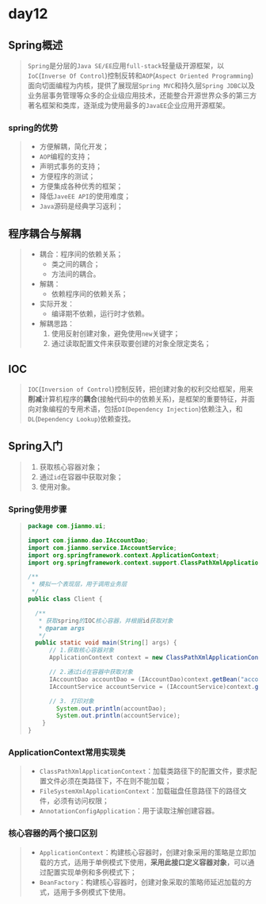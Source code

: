 # day12

## Spring概述

> `Spring`是分层的`Java SE/EE`应用`full-stack`轻量级开源框架，以`IoC`(`Inverse Of Control`)控制反转和`AOP`(`Aspect Oriented Programming`)面向切面编程为内核，提供了展现层`Spring MVC`和持久层`Spring JDBC`以及业务层事务管理等众多的企业级应用技术，还能整合开源世界众多的第三方著名框架和类库，逐渐成为使用最多的`JavaEE`企业应用开源框架。

### spring的优势

> - 方便解耦，简化开发；
> - `AOP`编程的支持；
> - 声明式事务的支持；
> - 方便程序的测试；
> - 方便集成各种优秀的框架；
> - 降低`JaveEE API`的使用难度；
> - `Java`源码是经典学习返利；

## 程序耦合与解耦

> - 耦合：程序间的依赖关系；
>   - 类之间的耦合；
>   - 方法间的耦合。
> - 解耦：
>   - 依赖程序间的依赖关系；
> - 实际开发：
>   - 编译期不依赖，运行时才依赖。
> - 解耦思路：
>   1. 使用反射创建对象，避免使用`new`关键字；
>   2. 通过读取配置文件来获取要创建的对象全限定类名；

## IOC

> `IOC`(`Inversion of Control`)控制反转，把创建对象的权利交给框架，用来**削减**计算机程序的**耦合**(接触代码中的依赖关系)，是框架的重要特征，并面向对象编程的专用术语，包括`DI`(`Dependency Injection`)依赖注入，和`DL`(`Dependency Lookup`)依赖查找。

## Spring入门

> 1. 获取核心容器对象；
> 2. 通过`id`在容器中获取对象；
> 3. 使用对象。

### Spring使用步骤

> ```java
> package com.jianmo.ui;
> 
> import com.jianmo.dao.IAccountDao;
> import com.jianmo.service.IAccountService;
> import org.springframework.context.ApplicationContext;
> import org.springframework.context.support.ClassPathXmlApplicationContext;
> 
> /**
>  * 模拟一个表现层，用于调用业务层
>  */
> public class Client {
> 
> 	/**
> 	 * 获取spring的IOC核心容器，并根据id获取对象
> 	 * @param args
> 	 */
> 	public static void main(String[] args) {
> 		// 1.获取核心容器对象
> 		ApplicationContext context = new ClassPathXmlApplicationContext("bean.xml");
> 
> 		// 2.通过id在容器中获取对象
> 		IAccountDao accountDao = (IAccountDao)context.getBean("accountDao");
> 		IAccountService accountService = (IAccountService)context.getBean("accountService");
> 
> 		// 3. 打印对象
>         System.out.println(accountDao);
>         System.out.println(accountService);
>     }
> }
> ```

### ApplicationContext常用实现类

> - `ClassPathXmlApplicationContext`：加载类路径下的配置文件，要求配置文件必须在类路径下，不在则不能加载；
> - `FileSystemXmlApplicationContext`：加载磁盘任意路径下的路径文件，必须有访问权限；
> - `AnnotationConfigApplication`：用于读取注解创建容器。

### 核心容器的两个接口区别

> - `ApplicationContext`：构建核心容器时，创建对象采用的策略是立即加载的方式，适用于单例模式下使用，**采用此接口定义容器对象**，可以通过配置实现单例和多例模式下；
> - `BeanFactory`：构建核心容器时，创建对象采取的策略师延迟加载的方式，适用于多例模式下使用。